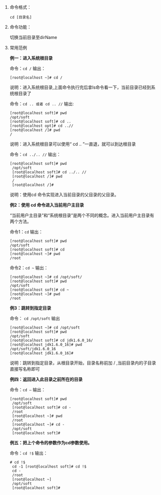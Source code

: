 1. 命令格式：

    `cd [目录名]`

2. 命令功能：

    切换当前目录至dirName

3. 常用范例

    **例一：进入系统根目录**

    命令：`cd /`
    输出：
    ```
    [root@localhost ~]# cd /
    ```
    说明：进入系统根目录,上面命令执行完后拿ls命令看一下，当前目录已经到系统根目录了

    命令：`cd .. 或者 cd .. //`
    输出:
    ```
    [root@localhost soft]# pwd
    /opt/soft
    [root@localhost soft]# cd ..
    [root@localhost opt]# cd ..//
    [root@localhost /]# pwd
    /
    ```
    说明：进入系统根目录可以使用“ cd .. ”一直退，就可以到达根目录

    命令：`cd ../.. //`
    输出：
    ```
    [root@localhost soft]# pwd
     /opt/soft
     [root@localhost soft]# cd ../.. //
     [root@localhost /]# pwd
     /
     [root@localhost /]#
    ```
    说明：使用cd 命令实现进入当前目录的父目录的父目录。

    **例2：使用 cd 命令进入当前用户主目录**

    “当前用户主目录”和“系统根目录”是两个不同的概念。进入当前用户主目录有两个方法。

    命令1：`cd`
    输出：
    ```
    [root@localhost soft]# pwd
    /opt/soft
    [root@localhost soft]# cd
    [root@localhost ~]# pwd
    /root
    ```

    命令2：`cd ~`
    输出：
    ```
    [root@localhost ~]# cd /opt/soft/
    [root@localhost soft]# pwd
    /opt/soft
    [root@localhost soft]# cd ~
    [root@localhost ~]# pwd
    /root
    ```
    **例3：跳转到指定目录**

    命令： `cd /opt/soft`
    输出
    ```
    [root@localhost ~]# cd /opt/soft
    [root@localhost soft]# pwd
    /opt/soft
    [root@localhost soft]# cd jdk1.6.0_16/
    [root@localhost jdk1.6.0_16]# pwd
    /opt/soft/jdk1.6.0_16
    [root@localhost jdk1.6.0_16]#
    ```

    说明：跳转到指定目录，从根目录开始，目录名称前加 / ,当前目录内的子目录直接写名称即可

    **例四：返回进入此目录之前所在的目录**

    命令：`cd –`
    输出：
    ```
    [root@localhost soft]# pwd
     /opt/soft
     [root@localhost soft]# cd -
     /root
     [root@localhost ~]# pwd
     /root
     [root@localhost ~]# cd -
     /opt/soft
     [root@localhost soft]#
    ```

    **例五：把上个命令的参数作为cd参数使用。**

    命令：`cd !$`
    输出：
    ```
    # cd !$
     cd -1 [root@localhost soft]# cd !$
     cd -
     /root
     [root@localhost ~]
     /opt/soft
     [root@localhost soft]#
    ```
